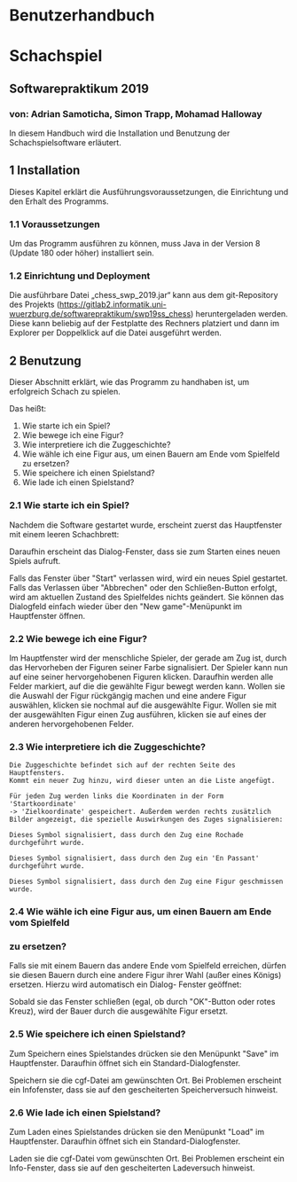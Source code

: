 # Benutzerhandbuch

# Schachspiel

## Softwarepraktikum 2019

### von: Adrian Samoticha, Simon Trapp, Mohamad Halloway


In diesem Handbuch wird die Installation und Benutzung der Schachspielsoftware erläutert.

## 1 Installation

Dieses Kapitel erklärt die Ausführungsvoraussetzungen, die Einrichtung und den Erhalt des
Programms.

### 1.1 Voraussetzungen

Um das Programm ausführen zu können, muss Java in der Version 8 (Update 180 oder höher)
installiert sein.

### 1.2 Einrichtung und Deployment

Die ausführbare Datei „chess_swp_2019.jar“ kann aus dem git-Repository des Projekts
(https://gitlab2.informatik.uni-wuerzburg.de/softwarepraktikum/swp19ss_chess) heruntergeladen
werden. Diese kann beliebig auf der Festplatte des Rechners platziert und dann im Explorer per
Doppelklick auf die Datei ausgeführt werden.

## 2 Benutzung

Dieser Abschnitt erklärt, wie das Programm zu handhaben ist, um erfolgreich Schach zu spielen.

Das heißt:

1. Wie starte ich ein Spiel?
2. Wie bewege ich eine Figur?
3. Wie interpretiere ich die Zuggeschichte?
4. Wie wähle ich eine Figur aus, um einen Bauern am Ende vom Spielfeld zu ersetzen?
5. Wie speichere ich einen Spielstand?
6. Wie lade ich einen Spielstand?


### 2.1 Wie starte ich ein Spiel?

Nachdem die Software gestartet wurde, erscheint zuerst das Hauptfenster mit einem leeren
Schachbrett:

Daraufhin erscheint das Dialog-Fenster, dass sie zum Starten eines neuen Spiels aufruft.

Falls das Fenster über "Start" verlassen wird, wird ein neues Spiel gestartet. Falls das Verlassen über
"Abbrechen" oder den Schließen-Button erfolgt, wird am aktuellen Zustand des Spielfeldes nichts
geändert. Sie können das Dialogfeld einfach wieder über den "New game"-Menüpunkt im
Hauptfenster öffnen.


### 2.2 Wie bewege ich eine Figur?

Im Hauptfenster wird der menschliche Spieler, der gerade am Zug ist, durch das Hervorheben der
Figuren seiner Farbe signalisiert. Der Spieler kann nun auf eine seiner hervorgehobenen Figuren
klicken. Daraufhin werden alle Felder markiert, auf die die gewählte Figur bewegt werden kann.
Wollen sie die Auswahl der Figur rückgängig machen und eine andere Figur auswählen, klicken sie
nochmal auf die ausgewählte Figur. Wollen sie mit der ausgewählten Figur einen Zug ausführen,
klicken sie auf eines der anderen hervorgehobenen Felder.

### 2.3 Wie interpretiere ich die Zuggeschichte?

```
Die Zuggeschichte befindet sich auf der rechten Seite des Hauptfensters.
Kommt ein neuer Zug hinzu, wird dieser unten an die Liste angefügt.
```
```
Für jeden Zug werden links die Koordinaten in der Form 'Startkoordinate'
-> 'Zielkoordinate' gespeichert. Außerdem werden rechts zusätzlich
Bilder angezeigt, die spezielle Auswirkungen des Zuges signalisieren:
```
```
Dieses Symbol signalisiert, dass durch den Zug eine Rochade durchgeführt wurde.
```
```
Dieses Symbol signalisiert, dass durch den Zug ein 'En Passant' durchgeführt wurde.
```
```
Dieses Symbol signalisiert, dass durch den Zug eine Figur geschmissen wurde.
```

### 2.4 Wie wähle ich eine Figur aus, um einen Bauern am Ende vom Spielfeld

### zu ersetzen?

Falls sie mit einem Bauern das andere Ende vom Spielfeld erreichen, dürfen sie diesen Bauern durch
eine andere Figur ihrer Wahl (außer eines Königs) ersetzen. Hierzu wird automatisch ein Dialog-
Fenster geöffnet:

Sobald sie das Fenster schließen (egal, ob durch "OK"-Button oder rotes Kreuz), wird der Bauer durch
die ausgewählte Figur ersetzt.

### 2.5 Wie speichere ich einen Spielstand?

Zum Speichern eines Spielstandes drücken sie den Menüpunkt "Save" im Hauptfenster. Daraufhin
öffnet sich ein Standard-Dialogfenster.

Speichern sie die cgf-Datei am gewünschten Ort. Bei Problemen erscheint ein Infofenster, dass sie
auf den gescheiterten Speicherversuch hinweist.


### 2.6 Wie lade ich einen Spielstand?

Zum Laden eines Spielstandes drücken sie den Menüpunkt "Load" im Hauptfenster. Daraufhin öffnet
sich ein Standard-Dialogfenster.

Laden sie die cgf-Datei vom gewünschten Ort. Bei Problemen erscheint ein Info-Fenster, dass sie auf
den gescheiterten Ladeversuch hinweist.


